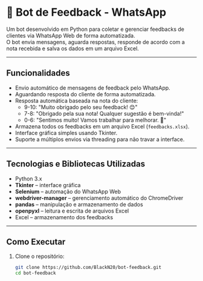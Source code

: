 # 🤖 Bot de Feedback - WhatsApp

Um bot desenvolvido em Python para coletar e gerenciar feedbacks de clientes via WhatsApp Web de forma automatizada.  
O bot envia mensagens, aguarda respostas, responde de acordo com a nota recebida e salva os dados em um arquivo Excel.

---

## Funcionalidades
- Envio automático de mensagens de feedback pelo WhatsApp.
- Aguardando resposta do cliente de forma automatizada.
- Resposta automática baseada na nota do cliente:
  - 9-10: "Muito obrigado pelo seu feedback! 😊"
  - 7-8: "Obrigado pela sua nota! Qualquer sugestão é bem-vinda!"
  - 0-6: "Sentimos muito! Vamos trabalhar para melhorar. 🙏"
- Armazena todos os feedbacks em um arquivo Excel (`feedbacks.xlsx`).
- Interface gráfica simples usando Tkinter.
- Suporte a múltiplos envios via threading para não travar a interface.

---

## Tecnologias e Bibliotecas Utilizadas
- Python 3.x
- **Tkinter** – interface gráfica
- **Selenium** – automação do WhatsApp Web
- **webdriver-manager** – gerenciamento automático do ChromeDriver
- **pandas** – manipulação e armazenamento de dados
- **openpyxl** – leitura e escrita de arquivos Excel
- Excel – armazenamento dos feedbacks

---

## Como Executar
1. Clone o repositório:
   ```bash
   git clone https://github.com/BlackN20/bot-feedback.git
   cd bot-feedback
